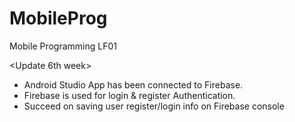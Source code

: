 # MobileProg
Mobile Programming LF01

<Update 6th week>
- Android Studio App has been connected to Firebase.
- Firebase is used for login & register Authentication.
- Succeed on saving user register/login info on Firebase console
